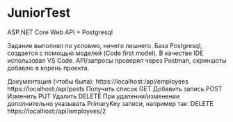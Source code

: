 # JuniorTest
ASP.NET Core Web API + Postgresql

Задание выполнял по условию, ничего лишнего.
База Postgresql, создается с помощью моделей (Code first model).
В качестве IDE использовал VS Code.
API/запросы проверял через Postman, скриншоты добавлю в корень проекта.

Документация (чтобы была):
https://localhost:<port>/api/employees
https://localhost:<port>/api/posts
Получить список GET
Добавить запись POST
Изменить PUT
Удалить DELETE
При удалении/изменении дополнительно указывать PrimaryKey записи, например так:
DELETE https://localhost:<port>/api/employees/2

